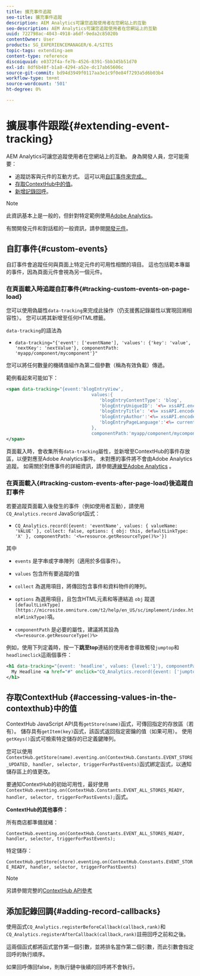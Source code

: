 ```yaml
---
title: 擴充事件追蹤
seo-title: 擴充事件追蹤
description: AEM Analytics可讓您追蹤使用者在您網站上的互動
seo-description: AEM Analytics可讓您追蹤使用者在您網站上的互動
uuid: 722798ac-4043-4918-a6df-9eda2c85020b
contentOwner: User
products: SG_EXPERIENCEMANAGER/6.4/SITES
topic-tags: extending-aem
content-type: reference
discoiquuid: e0372f4a-fe7b-4526-8391-5bb345b51d70
exl-id: 8df6b48f-b1a8-4294-a52e-dc17ab65606c
source-git-commit: bd94d3949f0117aa3e1c9f0e84f7293a5d6b03b4
workflow-type: tm+mt
source-wordcount: '501'
ht-degree: 0%

---
```


# 擴展事件跟蹤{#extending-event-tracking}

AEM Analytics可讓您追蹤使用者在您網站上的互動。 身為開發人員，您可能需要：

* 追蹤訪客與元件的互動方式。 這可以用[自訂事件來完成。](#custom-events)
* [存取ContextHub中的值](/help/sites-developing/extending-analytics.md#accessing-values-in-the-contexthub)。
* [新增記錄回呼](#adding-record-callbacks)。

>[!NOTE]
>
>此資訊基本上是一般的，但針對特定範例使用[Adobe Analytics](/help/sites-administering/adobeanalytics.md)。
>
>有關開發元件和對話框的一般資訊，請參閱[開發元件](/help/sites-developing/components.md)。

## 自訂事件{#custom-events}

自訂事件會追蹤任何與頁面上特定元件的可用性相關的項目。 這也包括範本專屬的事件，因為頁面元件會視為另一個元件。

### 在頁面載入時追蹤自訂事件{#tracking-custom-events-on-page-load}

您可以使用偽屬性`data-tracking`來完成此操作（仍支援舊記錄屬性以實現回溯相容性）。 您可以將其新增至任何HTML標籤。

`data-tracking`的語法為

* `data-tracking="{'event': ['eventName'], 'values': {'key': 'value', 'nextKey': 'nextValue'}, componentPath: 'myapp/component/mycomponent'}"`

您可以將任何數量的機碼值組作為第二個參數（稱為有效負載）傳遞。

範例看起來可能如下：

```xml
<span data-tracking="{event:'blogEntryView', 
                                values:{
                                   'blogEntryContentType': 'blog', 
                                   'blogEntryUniqueID': '<%= xssAPI.encodeForJSString(entry.getId()) %>',
                                   'blogEntryTitle': '<%= xssAPI.encodeForJSString(entry.getTitle()) %>',
                                   'blogEntryAuthor':'<%= xssAPI.encodeForJSString(entry.getAuthor()) %>',
                                   'blogEntryPageLanguage':'<%= currentPage.getLanguage(true) %>'
                                },
                                componentPath:'myapp/component/mycomponent'}">
</span>
```

頁面載入時，會收集所有`data-tracking`屬性，並新增至ContextHub的事件存放區，以便對應至Adobe Analytics事件。 未對應的事件將不會由Adobe Analytics追蹤。 如需關於對應事件的詳細資訊，請參閱[連線至Adobe Analytics](/help/sites-administering/adobeanalytics.md) 。

### 在頁面載入{#tracking-custom-events-after-page-load}後追蹤自訂事件

若要追蹤頁面載入後發生的事件（例如使用者互動），請使用`CQ_Analytics.record` JavaScript函式：

* `CQ_Analytics.record({event: 'eventName', values: { valueName: 'VALUE' }, collect: false, options: { obj: this, defaultLinkType: 'X' }, componentPath: '<%=resource.getResourceType()%>'})`

其中

* `events` 是字串或字串陣列（適用於多個事件）。

* `values` 包含所有要追蹤的值
* `collect` 為選用項目，將傳回包含事件和資料物件的陣列。
* `options` 為選用項目，且包含HTML元素和等連結追 `obj` 蹤選 ` [defaultLinkType](https://microsite.omniture.com/t2/help/en_US/sc/implement/index.html#linkType)`項。

* `componentPath` 是必要的屬性，建議將其設為  `<%=resource.getResourceType()%>`

例如，使用下列定義時，按一下&#x200B;**跳至top**&#x200B;連結的使用者會導致觸發`jumptop`和`headlineclick`這兩個事件：

```xml
<h1 data-tracking="{event: 'headline', values: {level:'1'}, componentPath: '<%=resource.getResourceType()%>'}">
  My Headline <a href="#" onclick="CQ_Analytics.record({event: ['jumptop','headlineclick'],  values: {level:'1'}, componentPath: '<%=resource.getResourceType()%>'})">Jump to top</a>
</h1>
```

## 存取ContextHub {#accessing-values-in-the-contexthub}中的值

ContextHub JavaScript API具有`getStore(name)`函式，可傳回指定的存放區（若有）。 儲存具有`getItem(key)`函式，該函式返回指定密鑰的值（如果可用）。 使用`getKeys()`函式可檢索特定儲存的已定義鍵陣列。

您可以使用`ContextHub.getStore(name).eventing.on(ContextHub.Constants.EVENT_STORE_UPDATED, handler, selector, triggerForPastEvents)`函式綁定函式，以通知儲存區上的值更改。

要通知ContextHub的初始可用性，最好使用`ContextHub.eventing.on(ContextHub.Constants.EVENT_ALL_STORES_READY, handler, selector, triggerForPastEvents);`函式。

**ContextHub的其他事件：**

所有商店都準備就緒：

`ContextHub.eventing.on(ContextHub.Constants.EVENT_ALL_STORES_READY, handler, selector, triggerForPastEvents);`

特定儲存：

`ContextHub.getStore(store).eventing.on(ContextHub.Constants.EVENT_STORE_READY, handler, selector, triggerForPastEvents)`

>[!NOTE]
>
>另請參閱完整的[ContextHub API參考](https://helpx.adobe.com/experience-manager/6-4/sites/developing/using/contexthub-api.html#ContextHubJavascriptAPIReference)

## 添加記錄回調{#adding-record-callbacks}

使用函式`CQ_Analytics.registerBeforeCallback(callback,rank)`和`CQ_Analytics.registerAfterCallback(callback,rank)`註冊回呼之前和之後。

這兩個函式都將函式當作第一個引數，並將排名當作第二個引數，而此引數會指定回呼的執行順序。

如果回呼傳回false，則執行鏈中後續的回呼將不會執行。
